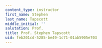 ```yaml
---
content_type: instructor
first_name: Stephen
last_name: Tapscott
middle_initial: ''
salutation: Prof.
title: Prof. Stephen Tapscott
uid: feb201cd-5285-be49-1c71-01ab5905e703
---
```

